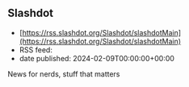 ## Slashdot
 - [https://rss.slashdot.org/Slashdot/slashdotMain](https://rss.slashdot.org/Slashdot/slashdotMain)
 - RSS feed: 
 - date published: 2024-02-09T00:00:00+00:00

News for nerds, stuff that matters

